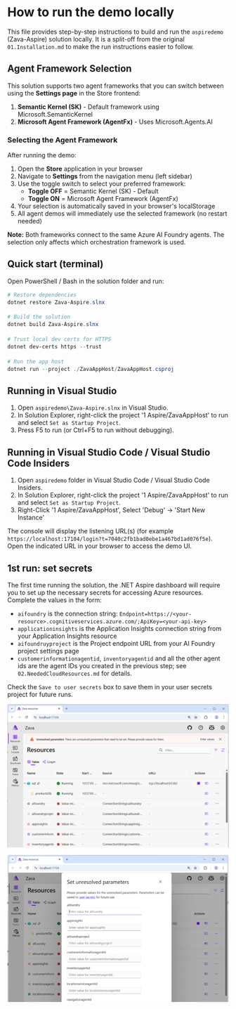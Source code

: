 # How to run the demo locally

This file provides step-by-step instructions to build and run the `aspiredemo` (Zava-Aspire) solution locally. It is a split-off from the original `01.Installation.md` to make the run instructions easier to follow.

## Agent Framework Selection

This solution supports two agent frameworks that you can switch between using the **Settings page** in the Store frontend:

1. **Semantic Kernel (SK)** - Default framework using Microsoft.SemanticKernel
2. **Microsoft Agent Framework (AgentFx)** - Uses Microsoft.Agents.AI

### Selecting the Agent Framework

After running the demo:

1. Open the **Store** application in your browser
2. Navigate to **Settings** from the navigation menu (left sidebar)
3. Use the toggle switch to select your preferred framework:
   - **Toggle OFF** = Semantic Kernel (SK) - Default
   - **Toggle ON** = Microsoft Agent Framework (AgentFx)
4. Your selection is automatically saved in your browser's localStorage
5. All agent demos will immediately use the selected framework (no restart needed)

**Note:** Both frameworks connect to the same Azure AI Foundry agents. The selection only affects which orchestration framework is used.

## Quick start (terminal)

Open PowerShell / Bash in the solution folder and run:

```powershell
# Restore dependencies
dotnet restore Zava-Aspire.slnx

# Build the solution
dotnet build Zava-Aspire.slnx

# Trust local dev certs for HTTPS
dotnet dev-certs https --trust

# Run the app host
dotnet run --project ./ZavaAppHost/ZavaAppHost.csproj
```

## Running in Visual Studio

1. Open `aspiredemo\Zava-Aspire.slnx` in Visual Studio.
2. In Solution Explorer, right-click the project '1 Aspire/ZavaAppHost' to run and select `Set as Startup Project`.
3. Press F5 to run (or Ctrl+F5 to run without debugging).

## Running in Visual Studio Code / Visual Studio Code Insiders

1. Open `aspiredemo` folder in Visual Studio Code / Visual Studio Code Insiders.
2. In Solution Explorer, right-click the project '1 Aspire/ZavaAppHost' to run and select `Set as Startup Project`.
3. Right-Click '1 Aspire/ZavaAppHost', Select 'Debug' -> 'Start New Instance'

The console will display the listening URL(s) (for example `https://localhost:17104/login?t=7040c2fb1bad0ebe1a467bd1ad076f5e`). Open the indicated URL in your browser to access the demo UI.

## 1st run: set secrets

The first time running the solution, the .NET Aspire dashboard will require you to set up the necessary secrets for accessing Azure resources. Complete the values in the form:

- `aifoundry` is the connection string: `Endpoint=https://<your-resource>.cognitiveservices.azure.com/;ApiKey=<your-api-key>`
- `applicationinsights` is the Application Insights connection string from your Application Insights resource
- `aifoundruyproject` is the Project endpoint URL from your AI Foundry project settings page
- `customerinformationagentid`, `inventoryagentid` and all the other agent ids are the agent IDs you created in the previous step; see `02.NeededCloudResources.md` for details.

Check the `Save to user secrets` box to save them in your user secrets project for future runs.

![Aspire first run form](./imgs/40-AspireFirstRun.png)

![Set Aspire user secrets](./imgs/45-setAspireUserSecrets.png)
